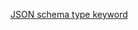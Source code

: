 [JSON schema type keyword](https://tools.ietf.org/html/draft-wright-json-schema-validation-00#section-5.21)
